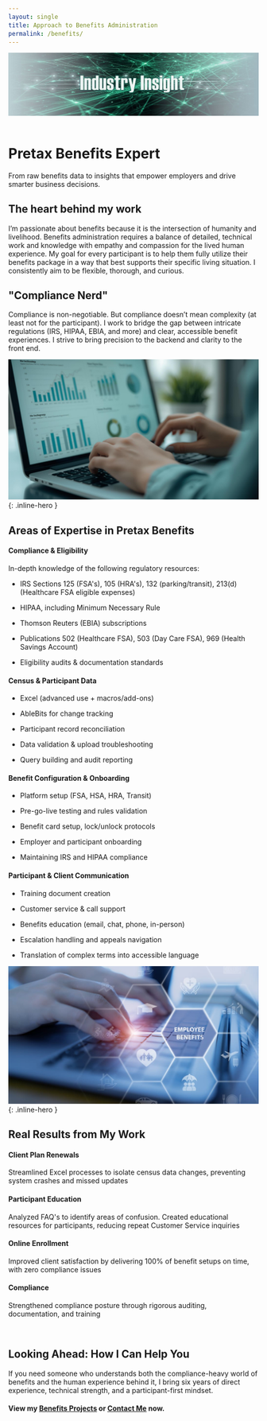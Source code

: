 ```yaml
---
layout: single
title: Approach to Benefits Administration
permalink: /benefits/
---
```


<div class="hero-image">
  <img src="/assets/images/benefits_top_page.jpg" alt="Industry Expertise">
</div>

<br>

# Pretax Benefits Expert

From raw benefits data to insights that empower employers and drive smarter business decisions.

## The heart behind my work

I’m passionate about benefits because it is the intersection of humanity and livelihood. Benefits administration requires a balance of detailed, technical work and knowledge with empathy and compassion for the lived human experience. My goal for every participant is to help them fully utilize their benefits package in a way that best supports their specific living situation. I consistently aim to be flexible, thorough, and curious.

## "Compliance Nerd"

Compliance is non-negotiable. But compliance doesn’t mean complexity (at least not for the participant). I work to bridge the gap between intricate regulations (IRS, HIPAA, EBIA, and more) and clear, accessible benefit experiences. I strive to bring precision to the backend and clarity to the front end.

![HR Trend Analysis](/assets/images/benefits_page_2.jpg){: .inline-hero }

## Areas of Expertise in Pretax Benefits

#### Compliance & Eligibility

In-depth knowledge of the following regulatory resources:

* IRS Sections 125 (FSA's), 105 (HRA's), 132 (parking/transit), 213(d) (Healthcare FSA eligible expenses)

* HIPAA, including Minimum Necessary Rule

* Thomson Reuters (EBIA) subscriptions

* Publications 502 (Healthcare FSA), 503 (Day Care FSA), 969 (Health Savings Account)

* Eligibility audits & documentation standards

#### Census & Participant Data

* Excel (advanced use + macros/add-ons)
 
* AbleBits for change tracking
 
* Participant record reconciliation
 
* Data validation & upload troubleshooting
 
* Query building and audit reporting

#### Benefit Configuration & Onboarding

* Platform setup (FSA, HSA, HRA, Transit)
 
* Pre-go-live testing and rules validation
 
* Benefit card setup, lock/unlock protocols

* Employer and participant onboarding
 
* Maintaining IRS and HIPAA compliance

#### Participant & Client Communication

* Training document creation

* Customer service & call support

* Benefits education (email, chat, phone, in-person)

* Escalation handling and appeals navigation

* Translation of complex terms into accessible language

![Employee Benefits](/assets/images/benefits_page_1.jpg){: .inline-hero }

## Real Results from My Work

#### Client Plan Renewals

Streamlined Excel processes to isolate census data changes, preventing system crashes and missed updates 
 
#### Participant Education

Analyzed FAQ's to identify areas of confusion. Created educational resources for participants, reducing repeat Customer Service inquiries

#### Online Enrollment

Improved client satisfaction by delivering 100% of benefit setups on time, with zero compliance issues

#### Compliance

Strengthened compliance posture through rigorous auditing, documentation, and training

<br>

## Looking Ahead: How I Can Help You
If you need someone who understands both the compliance-heavy world of benefits and the human experience behind it, I bring six years of direct experience, technical strength, and a participant-first mindset.

#### View my [Benefits Projects](portfolio.md) or [Contact Me](contact.md) now.


